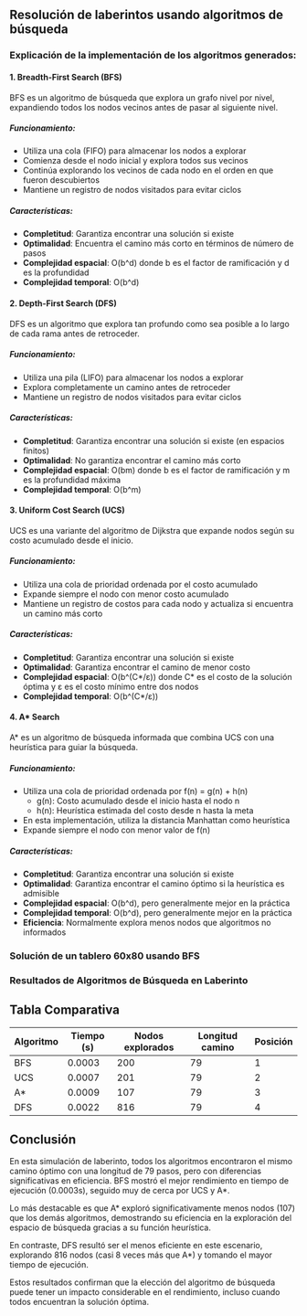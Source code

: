 ## Resolución de laberintos usando algoritmos de búsqueda

### Explicación de la implementación de los algoritmos generados: 

#### 1. Breadth-First Search (BFS)

BFS es un algoritmo de búsqueda que explora un grafo nivel por nivel, expandiendo todos los nodos vecinos antes de pasar al siguiente nivel.

##### Funcionamiento:
- Utiliza una cola (FIFO) para almacenar los nodos a explorar
- Comienza desde el nodo inicial y explora todos sus vecinos
- Continúa explorando los vecinos de cada nodo en el orden en que fueron descubiertos
- Mantiene un registro de nodos visitados para evitar ciclos

##### Características:
- **Completitud**: Garantiza encontrar una solución si existe
- **Optimalidad**: Encuentra el camino más corto en términos de número de pasos
- **Complejidad espacial**: O(b^d) donde b es el factor de ramificación y d es la profundidad
- **Complejidad temporal**: O(b^d)

#### 2. Depth-First Search (DFS)

DFS es un algoritmo que explora tan profundo como sea posible a lo largo de cada rama antes de retroceder.

##### Funcionamiento:
- Utiliza una pila (LIFO) para almacenar los nodos a explorar
- Explora completamente un camino antes de retroceder
- Mantiene un registro de nodos visitados para evitar ciclos

##### Características:
- **Completitud**: Garantiza encontrar una solución si existe (en espacios finitos)
- **Optimalidad**: No garantiza encontrar el camino más corto
- **Complejidad espacial**: O(bm) donde b es el factor de ramificación y m es la profundidad máxima
- **Complejidad temporal**: O(b^m)

#### 3. Uniform Cost Search (UCS)

UCS es una variante del algoritmo de Dijkstra que expande nodos según su costo acumulado desde el inicio.

##### Funcionamiento:
- Utiliza una cola de prioridad ordenada por el costo acumulado
- Expande siempre el nodo con menor costo acumulado
- Mantiene un registro de costos para cada nodo y actualiza si encuentra un camino más corto

##### Características:
- **Completitud**: Garantiza encontrar una solución si existe
- **Optimalidad**: Garantiza encontrar el camino de menor costo
- **Complejidad espacial**: O(b^(C*/ε)) donde C* es el costo de la solución óptima y ε es el costo mínimo entre dos nodos
- **Complejidad temporal**: O(b^(C*/ε))

#### 4. A* Search

A* es un algoritmo de búsqueda informada que combina UCS con una heurística para guiar la búsqueda.

##### Funcionamiento:
- Utiliza una cola de prioridad ordenada por f(n) = g(n) + h(n)
  - g(n): Costo acumulado desde el inicio hasta el nodo n
  - h(n): Heurística estimada del costo desde n hasta la meta
- En esta implementación, utiliza la distancia Manhattan como heurística
- Expande siempre el nodo con menor valor de f(n)

##### Características:
- **Completitud**: Garantiza encontrar una solución si existe
- **Optimalidad**: Garantiza encontrar el camino óptimo si la heurística es admisible
- **Complejidad espacial**: O(b^d), pero generalmente mejor en la práctica
- **Complejidad temporal**: O(b^d), pero generalmente mejor en la práctica
- **Eficiencia**: Normalmente explora menos nodos que algoritmos no informados


### Solución de un tablero 60x80 usando BFS



### Resultados de Algoritmos de Búsqueda en Laberinto

## Tabla Comparativa

| Algoritmo | Tiempo (s) | Nodos explorados | Longitud camino | Posición |
|-----------|------------|------------------|-----------------|----------|
| BFS       | 0.0003     | 200              | 79              | 1        |
| UCS       | 0.0007     | 201              | 79              | 2        |
| A*        | 0.0009     | 107              | 79              | 3        |
| DFS       | 0.0022     | 816              | 79              | 4        |

## Conclusión

En esta simulación de laberinto, todos los algoritmos encontraron el mismo camino óptimo con una longitud de 79 pasos, pero con diferencias significativas en eficiencia. BFS mostró el mejor rendimiento en tiempo de ejecución (0.0003s), seguido muy de cerca por UCS y A*.

Lo más destacable es que A* exploró significativamente menos nodos (107) que los demás algoritmos, demostrando su eficiencia en la exploración del espacio de búsqueda gracias a su función heurística.

En contraste, DFS resultó ser el menos eficiente en este escenario, explorando 816 nodos (casi 8 veces más que A*) y tomando el mayor tiempo de ejecución.

Estos resultados confirman que la elección del algoritmo de búsqueda puede tener un impacto considerable en el rendimiento, incluso cuando todos encuentran la solución óptima.
